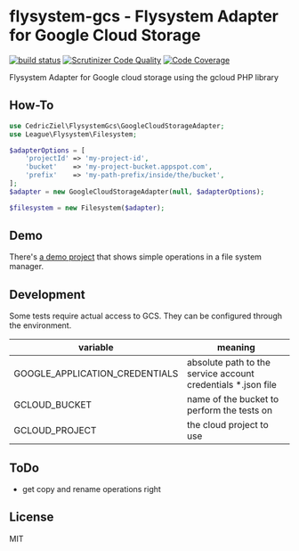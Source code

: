 # flysystem-gcs - Flysystem Adapter for Google Cloud Storage

[![build status](https://gitlab.com/cedricziel/flysystem-gcs/badges/master/build.svg)](https://gitlab.com/cedricziel/flysystem-gcs/commits/master) [![Scrutinizer Code Quality](https://scrutinizer-ci.com/g/cedricziel/flysystem-gcs/badges/quality-score.png?b=master)](https://scrutinizer-ci.com/g/cedricziel/flysystem-gcs/?branch=master) [![Code Coverage](https://scrutinizer-ci.com/g/cedricziel/flysystem-gcs/badges/coverage.png?b=master)](https://scrutinizer-ci.com/g/cedricziel/flysystem-gcs/?branch=master)

Flysystem Adapter for Google cloud storage using the gcloud PHP library

## How-To

```php
use CedricZiel\FlysystemGcs\GoogleCloudStorageAdapter;
use League\Flysystem\Filesystem;

$adapterOptions = [
    'projectId' => 'my-project-id',
    'bucket'    => 'my-project-bucket.appspot.com',
    'prefix'    => 'my-path-prefix/inside/the/bucket',
];
$adapter = new GoogleCloudStorageAdapter(null, $adapterOptions);

$filesystem = new Filesystem($adapter);
```

## Demo

There's [a demo project](https://github.com/cedricziel/flysystem-gcs-demo) that shows simple operations in a file system manager.

## Development

Some tests require actual access to GCS. They can be configured through
the environment.

| variable | meaning |
|----------|---------|
| GOOGLE_APPLICATION_CREDENTIALS | absolute path to the service account credentials *.json file |
| GCLOUD_BUCKET | name of the bucket to perform the tests on |
| GCLOUD_PROJECT | the cloud project to use |

## ToDo

* get copy and rename operations right

## License

MIT
